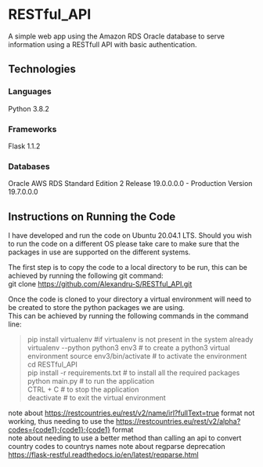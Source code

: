 # RESTful_API

A simple web app using the Amazon RDS Oracle database to serve information using a RESTfull API with basic authentication.

## Technologies
### Languages
Python 3.8.2
### Frameworks
Flask 1.1.2
### Databases
Oracle AWS RDS Standard Edition 2 Release 19.0.0.0.0 - Production
Version 19.7.0.0.0



## Instructions on Running the Code

I have developed and run the code on Ubuntu 20.04.1 LTS. Should you wish to run the code on a different OS please take care to make sure that the packages in use are supported on the different systems.

The first step is to copy the code to a local directory to be run, this can be achieved by running the following git command:  
git clone <https://github.com/Alexandru-S/RESTful_API.git>  

Once the code is cloned to your directory a virtual environment will need to be created to store the python packages we are using.  
This can be achieved by running the following commands in the command line:  
>pip install virtualenv #if virtualenv is not present in the system already
virtualenv --python python3 env3 # to create a python3 virtual environment
source env3/bin/activate # to activate the environment  
cd RESTful_API  
pip install -r requirements.txt # to install all the required packages
python main.py # to run the application  
CTRL + C # to stop the application  
deactivate # to exit the virtual environment  




note about https://restcountries.eu/rest/v2/name/irl?fullText=true format not working, thus needing to use the https://restcountries.eu/rest/v2/alpha?codes={code1};{code1};{code1} format  
note about needing to use a better method than calling an api to convert country codes to countrys names
note about regparse deprecation https://flask-restful.readthedocs.io/en/latest/reqparse.html